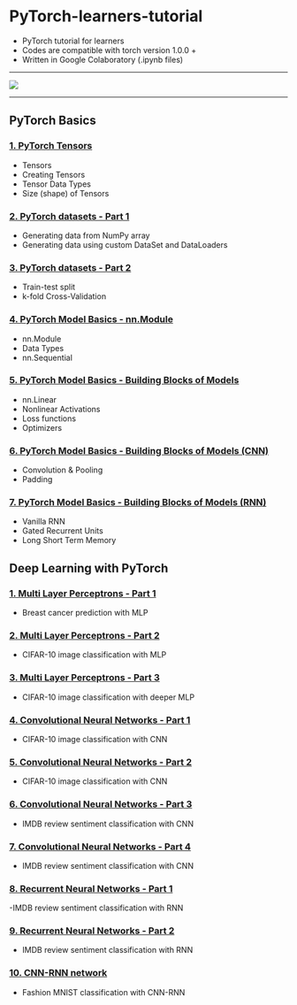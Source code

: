 # PyTorch-learners-tutorial
- PyTorch tutorial for learners
- Codes are compatible with torch version 1.0.0 +
- Written in Google Colaboratory (.ipynb files)
- - - 

![](https://pytorch.org/tutorials/_images/pytorch-logo-flat.png)
__ __ __

## PyTorch Basics

### [1. PyTorch Tensors](https://github.com/rezapci/PyTorch/blob/master/PyTorch%20Exercise/PyTorch%20Basics/pytorch-tensors.ipynb)
- Tensors
- Creating Tensors
- Tensor Data Types
- Size (shape) of Tensors

### [2. PyTorch datasets - Part 1](https://github.com/rezapci/PyTorch/blob/master/PyTorch%20Exercise/PyTorch%20Basics/pytorch-datasets-1.ipynb)
- Generating data from NumPy array
- Generating data using custom DataSet and DataLoaders

### [3. PyTorch datasets - Part 2](https://github.com/rezapci/PyTorch/blob/master/PyTorch%20Exercise/PyTorch%20Basics/pytorch-model-basics-3%20%5BCNN%5D.ipynb)
- Train-test split
- k-fold Cross-Validation

### [4. PyTorch Model Basics - nn.Module](https://github.com/rezapci/PyTorch/blob/master/PyTorch%20Exercise/PyTorch%20Basics/pytorch-model-basics-1%20%5Bnn.Module%5D.ipynb)
- nn.Module
- Data Types
- nn.Sequential

### [5. PyTorch Model Basics - Building Blocks of Models](https://github.com/rezapci/PyTorch/blob/master/PyTorch%20Exercise/PyTorch%20Basics/pytorch-model-basics-2%20%5Blinear%20model%5D.ipynb)
- nn.Linear
- Nonlinear Activations
- Loss functions
- Optimizers

### [6. PyTorch Model Basics - Building Blocks of Models (CNN)](https://github.com/rezapci/PyTorch/blob/master/PyTorch%20Exercise/PyTorch%20Basics/pytorch-model-basics-3%20%5BCNN%5D.ipynb)
- Convolution & Pooling
- Padding

### [7. PyTorch Model Basics - Building Blocks of Models (RNN)](https://github.com/rezapci/PyTorch/blob/master/PyTorch%20Exercise/PyTorch%20Basics/pytorch-model-basics-4%20%5BRNN%5D.ipynb)
- Vanilla RNN
- Gated Recurrent Units
- Long Short Term Memory


## Deep Learning with PyTorch

### [1. Multi Layer Perceptrons - Part 1](https://github.com/rezapci/PyTorch/blob/master/PyTorch%20Exercise/Deep%20Learning%20with%20PyTorch/DL-with-pytorch%20-%201%20%5BMLP%5D.ipynb)
- Breast cancer prediction with MLP

### [2. Multi Layer Perceptrons - Part 2](https://github.com/rezapci/PyTorch/blob/master/PyTorch%20Exercise/Deep%20Learning%20with%20PyTorch/DL-with-pytorch%20-%202%20%5BMLP%5D.ipynb)
- CIFAR-10 image classification with MLP

### [3. Multi Layer Perceptrons - Part 3](https://github.com/rezapci/PyTorch/blob/master/PyTorch%20Exercise/Deep%20Learning%20with%20PyTorch/DL-with-pytorch%20-%203%20%5BMLP%5D.ipynb)
- CIFAR-10 image classification with deeper MLP

### [4. Convolutional Neural Networks - Part 1](https://github.com/rezapci/PyTorch/blob/master/PyTorch%20Exercise/Deep%20Learning%20with%20PyTorch/DL-with-pytorch%20-%204%20%5BCNN%5D.ipynb)
- CIFAR-10 image classification with CNN

### [5. Convolutional Neural Networks - Part 2](https://github.com/rezapci/PyTorch/blob/master/PyTorch%20Exercise/Deep%20Learning%20with%20PyTorch/DL-with-pytorch%20-%205%20%5BCNN%5D.ipynb)
- CIFAR-10 image classification with CNN

### [6. Convolutional Neural Networks - Part 3](https://github.com/rezapci/PyTorch/blob/master/PyTorch%20Exercise/Deep%20Learning%20with%20PyTorch/DL-with-pytorch%20-%206%20%5BCNN%5D.ipynb)
- IMDB review sentiment classification with CNN

### [7. Convolutional Neural Networks - Part 4](https://github.com/rezapci/PyTorch/blob/master/PyTorch%20Exercise/Deep%20Learning%20with%20PyTorch/DL-with-pytorch%20-%207%20%5BCNN%5D.ipynb)
- IMDB review sentiment classification with CNN

### [8. Recurrent Neural Networks - Part 1](https://github.com/rezapci/PyTorch/blob/master/PyTorch%20Exercise/Deep%20Learning%20with%20PyTorch/DL-with-pytorch%20-%208%20%5BRNN%5D.ipynb)
-IMDB review sentiment classification with RNN

### [9. Recurrent Neural Networks - Part 2](https://github.com/rezapci/PyTorch/blob/master/PyTorch%20Exercise/Deep%20Learning%20with%20PyTorch/DL-with-pytorch%20-%209%20%5BRNN%5D.ipynb)
- IMDB review sentiment classification with RNN

### [10. CNN-RNN network](https://github.com/rezapci/PyTorch//blob/master/PyTorch%20Exercise/DL-with-pytorch%20-%2010%20%5BCNN-RNN%5D.ipynb)
- Fashion MNIST classification with CNN-RNN
